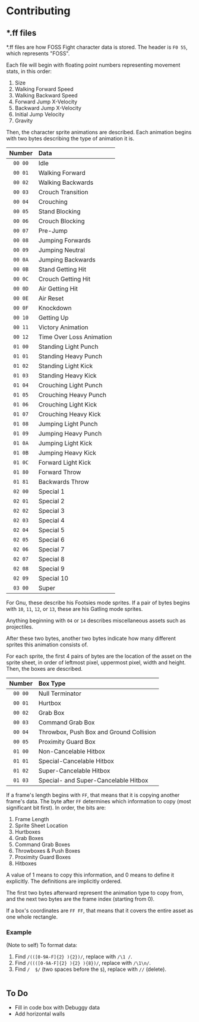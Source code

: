 # Contributing

## \*.ff files

\*.ff files are how FOSS Fight character data is stored. The header is `F0 55`, which represents "FOSS".

Each file will begin with floating point numbers representing movement stats, in this order:

1. Size
2. Walking Forward Speed
3. Walking Backward Speed
4. Forward Jump X-Velocity
5. Backward Jump X-Velocity
6. Initial Jump Velocity
7. Gravity

Then, the character sprite animations are described. Each animation begins with two bytes describing the type of animation it is.

| Number  | Data                     |
|:-------:|:-------------------------|
| `00 00` | Idle                     |
| `00 01` | Walking Forward          |
| `00 02` | Walking Backwards        |
| `00 03` | Crouch Transition        |
| `00 04` | Crouching                |
| `00 05` | Stand Blocking           |
| `00 06` | Crouch Blocking          |
| `00 07` | Pre-Jump                 |
| `00 08` | Jumping Forwards         |
| `00 09` | Jumping Neutral          |
| `00 0A` | Jumping Backwards        |
| `00 0B` | Stand Getting Hit        |
| `00 0C` | Crouch Getting Hit       |
| `00 0D` | Air Getting Hit          |
| `00 0E` | Air Reset                |
| `00 0F` | Knockdown                |
| `00 10` | Getting Up               |
| `00 11` | Victory Animation        |
| `00 12` | Time Over Loss Animation |
| `01 00` | Standing Light Punch     |
| `01 01` | Standing Heavy Punch     |
| `01 02` | Standing Light Kick      |
| `01 03` | Standing Heavy Kick      |
| `01 04` | Crouching Light Punch    |
| `01 05` | Crouching Heavy Punch    |
| `01 06` | Crouching Light Kick     |
| `01 07` | Crouching Heavy Kick     |
| `01 08` | Jumping Light Punch      |
| `01 09` | Jumping Heavy Punch      |
| `01 0A` | Jumping Light Kick       |
| `01 0B` | Jumping Heavy Kick       |
| `01 0C` | Forward Light Kick       |
| `01 80` | Forward Throw            |
| `01 81` | Backwards Throw          |
| `02 00` | Special 1                |
| `02 01` | Special 2                |
| `02 02` | Special 3                |
| `02 03` | Special 4                |
| `02 04` | Special 5                |
| `02 05` | Special 6                |
| `02 06` | Special 7                |
| `02 07` | Special 8                |
| `02 08` | Special 9                |
| `02 09` | Special 10               |
| `03 00` | Super                    |

For Gnu, these describe his Footsies mode sprites. If a pair of bytes begins with `10`, `11`, `12`, or `13`, these are his Gatling mode sprites.

Anything beginning with `04` or `14` describes miscellaneous assets such as projectiles.

After these two bytes, another two bytes indicate how many different sprites this animation consists of.

For each sprite, the first 4 pairs of bytes are the location of the asset on the sprite sheet, in order of leftmost pixel, uppermost pixel, width and height. Then, the boxes are described.

| Number  | Box Type                                |
|:-------:|:----------------------------------------|
| `00 00` | Null Terminator                         |
| `00 01` | Hurtbox                                 |
| `00 02` | Grab Box                                |
| `00 03` | Command Grab Box                        |
| `00 04` | Throwbox, Push Box and Ground Collision |
| `00 05` | Proximity Guard Box                     |
| `01 00` | Non-Cancelable Hitbox                   |
| `01 01` | Special-Cancelable Hitbox               |
| `01 02` | Super-Cancelable Hitbox                 |
| `01 03` | Special- and Super-Cancelable Hitbox    |

If a frame's length begins with `FF`, that means that it is copying another frame's data. The byte after `FF` determines which information to copy (most significant bit first). In order, the bits are:

1. Frame Length
2. Sprite Sheet Location
3. Hurtboxes
4. Grab Boxes
5. Command Grab Boxes
6. Throwboxes & Push Boxes
7. Proximity Guard Boxes
8. Hitboxes

A value of 1 means to copy this information, and 0 means to define it explicitly. The definitions are implicitly ordered.  

The first two bytes afterward represent the animation type to copy from, and the next two bytes are the frame index (starting from 0). 

If a box's coordinates are `FF FF`, that means that it covers the entire asset as one whole rectangle.

### Example

(Note to self) To format data:

1. Find `/(([0-9A-F]{2} ){2})/`, replace with `/\1 /`.
2. Find `/((([0-9A-F]{2} ){2} ){8})/`, replace with `/\1\n/`.
3. Find `/  $/` (two spaces before the `$`), replace with `//` (delete).

```hexdump

```

## To Do

* Fill in code box with Debuggy data
* Add horizontal walls
